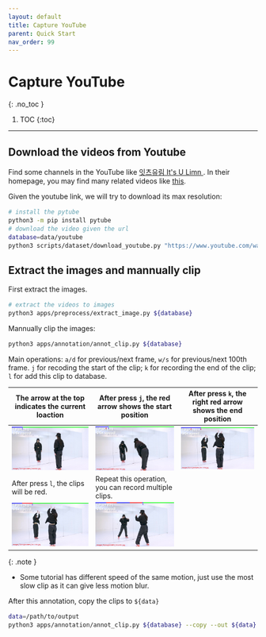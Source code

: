 ```yaml
---
layout: default
title: Capture YouTube
parent: Quick Start
nav_order: 99
---
```


# Capture YouTube
{: .no_toc }

1. TOC
{:toc}
---

## Download the videos from Youtube

Find some channels in the YouTube like [ 잇츠유림 It's U Limn ](https://www.youtube.com/channel/UChRjZQ9i7Ci1pfYsEC_syMg). In their homepage, you may find many related videos like [this](https://www.youtube.com/watch?v=homrg6ZZMRY).

Given the youtube link, we will try to download its max resolution:

```bash
# install the pytube
python3 -m pip install pytube
# download the video given the url
database=data/youtube
python3 scripts/dataset/download_youtube.py "https://www.youtube.com/watch?v=homrg6ZZMRY" --database ${database}
```

## Extract the images and mannually clip

First extract the images.

```bash
# extract the videos to images
python3 apps/preprocess/extract_image.py ${database}
```

Mannually clip the images:

```bash
python3 apps/annotation/annot_clip.py ${database}
```

Main operations: `a/d` for previous/next frame, `w/s` for previous/next 100th frame. `j` for recoding the start of the clip; `k` for recording the end of the clip; `l` for add this clip to database. 

|The arrow at the top indicates the current loaction|After press `j`, the red arrow shows the start position|After press `k`, the right red arrow shows the end position|
|----|----|----|
|![](../images/annot_clip_0.jpg)|![](../images/annot_clip_j.jpg)|![](../images/annot_clip_k.jpg)|
|After press `l`, the clips will be red.|Repeat this operation, you can record multiple clips.|
|![](../images/annot_clip_l.jpg)|![](../images/annot_clip_two.jpg)||

{: .note }
- Some tutorial has different speed of the same motion, just use the most slow clip as it can give less motion blur.


After this annotation, copy the clips to `${data}`

```bash
data=/path/to/output
python3 apps/annotation/annot_clip.py ${database} --copy --out ${data}
```
